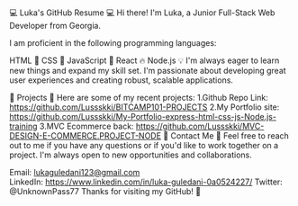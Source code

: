 💻 Luka's GitHub Resume 💻
Hi there! I'm Luka, a Junior Full-Stack Web Developer from Georgia.

I am proficient in the following programming languages:

HTML 📝
CSS 🎨
JavaScript 🚀
React 🔥
Node.js 💡
I'm always eager to learn new things and expand my skill set. I'm passionate about developing great user experiences and creating robust, scalable applications.

🚀 Projects 🚀
Here are some of my recent projects:
1.Github Repo Link: https://github.com/Lussskki/BITCAMP101-PROJECTS
2.My Portfolio site: https://github.com/Lussskki/My-Portfolio-express-html-css-js-Node.js-training 
3.MVC Ecommerce back: https://github.com/Lussskki/MVC-DESIGN-E-COMMERCE.PROJECT-NODE
💬 Contact Me 💬
Feel free to reach out to me if you have any questions or if you'd like to work together on a project. I'm always open to new opportunities and collaborations.

Email: lukaguledani123@gmail.com    
LinkedIn: https://www.linkedin.com/in/luka-guledani-0a0524227/
Twitter: @UnknownPass77
Thanks for visiting my GitHub! 🙌